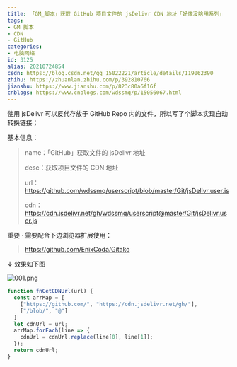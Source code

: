 ```yaml
---
title: 「GM_脚本」获取 GitHub 项目文件的 jsDelivr CDN 地址「好像没啥用系列」
tags:
- GM_脚本
- CDN
- GitHub
categories:
- 电脑网络
id: 3125
alias: 20210724854
csdn: https://blog.csdn.net/qq_15022221/article/details/119062390
zhihu: https://zhuanlan.zhihu.com/p/392810766
jianshu: https://www.jianshu.com/p/823c80a6f16f
cnblogs: https://www.cnblogs.com/wdssmq/p/15056067.html
---
```


使用 jsDelivr 可以反代存放于 GitHub Repo 内的文件，所以写了个脚本实现自动转换链接；

<!-- more -->

基本信息：

> name：「GitHub」获取文件的 jsDelivr 地址
>
> desc：获取项目文件的 CDN 地址
>
> url：https://github.com/wdssmq/userscript/blob/master/Git/jsDelivr.user.js
>
> cdn：https://cdn.jsdelivr.net/gh/wdssmq/userscript@master/Git/jsDelivr.user.js

重要 · 需要配合下边浏览器扩展使用：

> https://github.com/EnixCoda/Gitako

↓ 效果如下图

![001.png](https://i.loli.net/2021/07/24/7UFivqolMYOpyxw.png)

```js
function fnGetCDNUrl(url) {
  const arrMap = [
    ["https://github.com/", "https://cdn.jsdelivr.net/gh/"],
    ["/blob/", "@"]
  ]
  let cdnUrl = url;
  arrMap.forEach(line => {
    cdnUrl = cdnUrl.replace(line[0], line[1]);
  });
  return cdnUrl;
}
```
